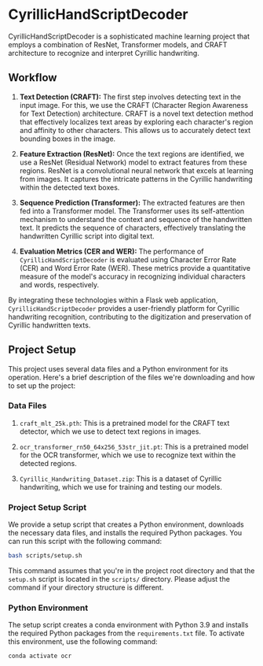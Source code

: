 # CyrillicHandScriptDecoder

CyrillicHandScriptDecoder is a sophisticated machine learning project that employs a combination of ResNet, Transformer models, and CRAFT architecture to recognize and interpret Cyrillic handwriting.

## Workflow

1. **Text Detection (CRAFT):** The first step involves detecting text in the input image. For this, we use the CRAFT (Character Region Awareness for Text Detection) architecture. CRAFT is a novel text detection method that effectively localizes text areas by exploring each character's region and affinity to other characters. This allows us to accurately detect text bounding boxes in the image.

2. **Feature Extraction (ResNet):** Once the text regions are identified, we use a ResNet (Residual Network) model to extract features from these regions. ResNet is a convolutional neural network that excels at learning from images. It captures the intricate patterns in the Cyrillic handwriting within the detected text boxes.

3. **Sequence Prediction (Transformer):** The extracted features are then fed into a Transformer model. The Transformer uses its self-attention mechanism to understand the context and sequence of the handwritten text. It predicts the sequence of characters, effectively translating the handwritten Cyrillic script into digital text.

4. **Evaluation Metrics (CER and WER):** The performance of `CyrillicHandScriptDecoder` is evaluated using Character Error Rate (CER) and Word Error Rate (WER). These metrics provide a quantitative measure of the model's accuracy in recognizing individual characters and words, respectively.

By integrating these technologies within a Flask web application, `CyrillicHandScriptDecoder` provides a user-friendly platform for Cyrillic handwriting recognition, contributing to the digitization and preservation of Cyrillic handwritten texts.

## Project Setup

This project uses several data files and a Python environment for its operation. Here's a brief description of the files we're downloading and how to set up the project:

### Data Files

1. `craft_mlt_25k.pth`: This is a pretrained model for the CRAFT text detector, which we use to detect text regions in images.

2. `ocr_transformer_rn50_64x256_53str_jit.pt`: This is a pretrained model for the OCR transformer, which we use to recognize text within the detected regions.

3. `Cyrillic_Handwriting_Dataset.zip`: This is a dataset of Cyrillic handwriting, which we use for training and testing our models.

### Project Setup Script

We provide a setup script that creates a Python environment, downloads the necessary data files, and installs the required Python packages. You can run this script with the following command:

```bash
bash scripts/setup.sh
```

This command assumes that you're in the project root directory and that the `setup.sh` script is located in the `scripts/` directory. Please adjust the command if your directory structure is different.

### Python Environment

The setup script creates a conda environment with Python 3.9 and installs the required Python packages from the `requirements.txt` file. To activate this environment, use the following command:

```bash
conda activate ocr
```